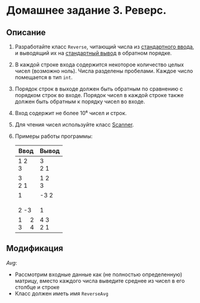 # Домашнее задание 3. Реверс.

## Описание

1. Разработайте класс `Reverse`, читающий числа из [стандартного ввода](https://docs.oracle.com/en/java/javase/17/docs/api/java.base/java/lang/System.html#in), и выводящий их на [стандартный вывод](https://docs.oracle.com/en/java/javase/17/docs/api/java.base/java/lang/System.html#out) в обратном порядке.
2. В каждой строке входа содержится некоторое количество целых чисел (возможно ноль). Числа разделены пробелами. Каждое число помещается в тип `int`.
3. Порядок строк в выходе должен быть обратным по сравнению с порядком строк во входе. Порядок чисел в каждой строке также должен быть обратным к порядку чисел во входе.
4. Вход содержит не более 10⁶ чисел и строк.
5. Для чтения чисел используйте класс [Scanner](https://docs.oracle.com/en/java/javase/17/docs/api/java.base/java/util/Scanner.html).
6. Примеры работы программы:

   | Ввод                                                                 | Вывод         |
   | -------------------------------------------------------------------- | ------------- |
   | 1 2<br>3                                                             | 3<br>2 1      |
   | 3<br>2 1                                                             | 1 2<br>3      |
   | 1<br><br>2 -3                                                        | -3 2<br><br>1 |
   | 1&nbsp;&nbsp;&nbsp;&nbsp;&nbsp;2<br>3&nbsp;&nbsp;&nbsp;&nbsp;&nbsp;4 | 4 3<br>2 1    |

## Модификация

_Avg_:

- Рассмотрим входные данные как (не полностью определенную) матрицу, вместо каждого числа выведите среднее из чисел в его столбце и строке
- Класс должен иметь имя `ReverseAvg`
